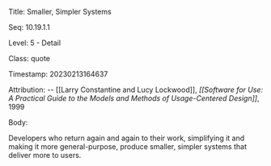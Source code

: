 Title:  Smaller, Simpler Systems

Seq:    10.19.1.1

Level:  5 - Detail

Class:  quote

Timestamp: 20230213164637

Attribution: -- [[Larry Constantine and Lucy Lockwood]], *[[Software for Use: A Practical Guide to the Models and Methods of Usage-Centered Design]]*, 1999

Body:

Developers who return again and again to their work, simplifying it and making it more general-purpose, produce smaller, simpler systems that deliver more to users.
